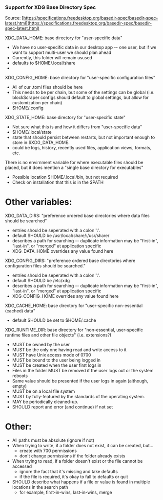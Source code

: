 ### Support for XDG Base Directory Spec

Source: [https://specifications.freedesktop.org/basedir-spec/basedir-spec-latest.html](https://specifications.freedesktop.org/basedir-spec/basedir-spec-latest.html)

XDG_DATA_HOME: base directory for "user-specific data"
- We have no user-specific data in our desktop app -- one user, but if we want to support multi-user we should plan ahead
- Currently, this folder will remain usused
- defaults to $HOME/.local/share
- 
XDG_CONFIG_HOME: base directory for "user-specific configuration files"
- All of our .toml files should be here
- This needs to be per chain, but some of the settings can be global (i.e. blockScraper configs should default to global settings, but allow for customization per chain)
- $HOME/.config

XDG_STATE_HOME: base directory for "user-specific state"
- Not sure what this is and how it differs from "user-specific data"
- $HOME/.local/state
- state that should persist between restarts, but not important enough to store in $XDG_DATA_HOME.
- could be logs, history, recently used files, application views, formats, etc.

There is no envirnment variable for where executable files should be placed, but it does mention a "single base directory for executables"
- Possible location $HOME/.local/bin, but not required
- Check on installation that this is in the $PATH

Other variables:
=================
XDG_DATA_DIRS: "preference ordered base directories where data files should be searched"
- entries should be seperated with a colon ':'.
- default SHOULD be /usr/local/share/:/usr/share/
- describes a path for searching -- duplicate information may be "first-in", "last-in", or "merged" at application specific
- XDG_DATA_HOME overrides any value found here

XDG_CONFIG_DIRS: "preference ordered base directories where configuration files should be searched."
- entries should be seperated with a colon ':'.
- default SHOULD be /etc/xdg
- describes a path for searching -- duplicate information may be "first-in", "last-in", or "merged" at application specific
- XDG_CONFIG_HOME overrides any value found here

XDG_CACHE_HOME: base directory for "user-specific non-essential (cached) data"
- default SHOULD be set to $HOME/.cache

XDG_RUNTIME_DIR: base directory for "non-essential, user-specific runtime files and other file objects" (i.e. extensions?)
- MUST be owned by the user
- MUST be the only one having read and write access to it
- MUST have Unix access mode of 0700
- MUST be bound to the user being logged in
- MUST be created when the user first logs in
- Files in the folder MUST be removed if the user logs out or the system reboots
- Same value should be presented if the user logs in again (although, empty)
- MUST be on a local file system
- MUST by fully-featured by the standards of the operating system.
- MAY be periodically cleaned-up.
- SHOULD report and error (and continue) if not set

Other:
=======
- All paths must be absolute (ignore if not)
- When trying to write, if a folder does not exist, it can be created, but...
  - create with 700 permissions
  - don't change permissions if the folder already exists
- When trying to read, if a folder doesn't exist or the file cannot be accessed
  - ignore the fact that it's missing and take defaults
  - if the file is required, it's okay to fall to defaults or quit
- SHOULD describe what happens if a file or value is found in multiple locations in the search path
  - for example, first-in-wins, last-in-wins, merge
